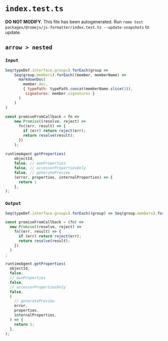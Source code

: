 # `index.test.ts`

**DO NOT MODIFY**. This file has been autogenerated. Run `rome test packages/@romejs/js-formatter/index.test.ts --update-snapshots` to update.

## `arrow > nested`

### `Input`

```javascript
Seq(typeDef.interface.groups).forEach(group =>
    Seq(group.members).forEach((member, memberName) =>
      markdownDoc(
        member.doc,
        { typePath: typePath.concat(memberName.slice(1)),
         signatures: member.signatures }
      )
    )
)
  
const promiseFromCallback = fn =>
    new Promise((resolve, reject) =>
      fn((err, result) => {
        if (err) return reject(err);
        return resolve(result);
      })
    );
  
runtimeAgent.getProperties(
    objectId,
    false, // ownProperties
    false, // accessorPropertiesOnly
    false, // generatePreview
    (error, properties, internalProperties) => {
      return 1
    },
);
```

### `Output`

```javascript
Seq(typeDef.interface.groups).forEach((group) => Seq(group.members).forEach((member, memberName) => markdownDoc(member.doc, {typePath: typePath.concat(memberName.slice(1)), signatures: member.signatures})));

const promiseFromCallback = (fn) =>
  new Promise((resolve, reject) =>
    fn((err, result) => {
      if (err) return reject(err);
      return resolve(result);
    })
  )
;

runtimeAgent.getProperties(
  objectId,
  false,
  // ownProperties
  false,
  // accessorPropertiesOnly
  false,
  (
    // generatePreview
    error,
    properties,
    internalProperties,
  ) => {
    return 1;
  },
);

```
